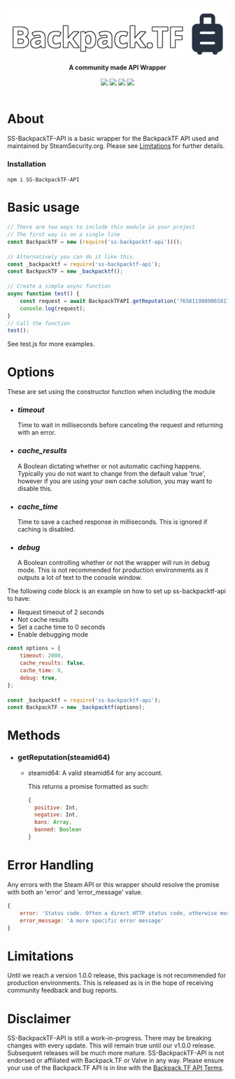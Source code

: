 <div align="center">
  <img src="https://raw.githubusercontent.com/SteamSecurity/ss-backpacktf-api/master/images/backpacktf-logo.png" width="750"><br>
  <b>A community made API Wrapper</b>
</div>
<br>
<div align="center">
  <img src="https://img.shields.io/npm/dt/ss-backpacktf-api?style=for-the-badge">
  <img src="https://img.shields.io/github/contributors/steamsecurity/ss-backpacktf-api?style=for-the-badge">
  <img src="https://img.shields.io/github/issues/open-raw/steamsecurity/ss-backpacktf-api?style=for-the-badge">
  <img src="https://img.shields.io/github/languages/code-size/steamsecurity/ss-backpacktf-api?style=for-the-badge">
</div>
<br>

# About

SS-BackpackTF-API is a basic wrapper for the BackpackTF API used and maintained by SteamSecurity.org.
Please see [Limitations](#limitations) for further details.

### Installation

`npm i SS-BackpackTF-API`

# Basic usage

```js
// There are two ways to include this module in your project
// The first way is on a single line
const BackpackTF = new (require('ss-backpacktf-api'))();

// Alternatively you can do it like this.
const _backpacktf = require('ss-backpacktf-api');
const BackpackTF = new _backpacktf();

// Create a simple async function
async function test() {
	const request = await BackpackTFAPI.getReputation('76561198090658171');
	console.log(request);
}
// Call the function
test();
```

See test.js for more examples.

# Options

These are set using the constructor function when including the module

- ### _timeout_

  Time to wait in milliseconds before canceling the request and returning with an error.

- ### _cache_results_

  A Boolean dictating whether or not automatic caching happens. Typically you do not want to change from the default value 'true', however if you are using your own cache solution, you may want to disable this.

- ### _cache_time_

  Time to save a cached response in milliseconds.
  This is ignored if caching is disabled.

- ### _debug_

  A Boolean controlling whether or not the wrapper will run in debug mode. This is not recommended for production environments as it outputs a lot of text to the console window.

The following code block is an example on how to set up ss-backpacktf-api to have:

- Request timeout of 2 seconds
- Not cache results
- Set a cache time to 0 seconds
- Enable debugging mode

```js
const options = {
	timeout: 2000,
	cache_results: false,
	cache_time: 0,
	debug: true,
};

const _backpacktf = require('ss-backpacktf-api');
const BackpackTF = new _backpacktf(options);
```

# Methods

- ### getReputation(steamid64)

  - steamid64: A valid steamid64 for any account.

    This returns a promise formatted as such:

    ```js
    {
      positive: Int,
      negative: Int,
      bans: Array,
      banned: Boolean
    }
    ```

# Error Handling

Any errors with the Steam API or this wrapper should resolve the promise with both an 'error' and 'error_message' value.

```js
{
	error: 'Status code. Often a direct HTTP status code, otherwise most likely "1"',
	error_message: 'A more specific error message'
}
```

# Limitations

Until we reach a version 1.0.0 release, this package is not recommended for production environments. This is released as is in the hope of receiving community feedback and bug reports.

# Disclaimer

SS-BackpackTF-API is still a work-in-progress. There may be breaking changes with every update. This will remain true until our v1.0.0 release. Subsequent releases will be much more mature.
SS-BackpackTF-API is not endorsed or affiliated with Backpack.TF or Valve in any way.
Please ensure your use of the Backpack.TF API is in line with the [Backpack.TF API Terms](https://backpack.tf/developer/apikey/view).
